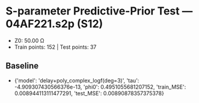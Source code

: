 # S-parameter Predictive-Prior Test — 04AF221.s2p (S12)
- Z0: 50.00 Ω
- Train points: 152  |  Test points: 37

## Baseline
- {'model': 'delay+poly_complex_logf(deg=3)', 'tau': -4.909307430566376e-13, 'phi0': 0.4951055681207152, 'train_MSE': 0.008944113111477291, 'test_MSE': 0.00890878357375378}